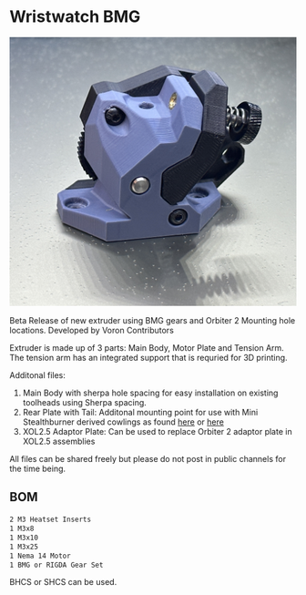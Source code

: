 # Wristwatch BMG

![Extruder](IMAGES/Extruder.jpg)

Beta Release of new extruder using BMG gears and Orbiter 2 Mounting hole locations.
Developed by Voron Contributors

Extruder is made up of 3 parts:  Main Body, Motor Plate and Tension Arm.  The tension arm has an integrated support that is requried for 3D printing.

Additonal files:

1. Main Body with sherpa hole spacing for easy installation on existing toolheads using Sherpa spacing.
2. Rear Plate with Tail:  Additonal mounting point for use with Mini Stealthburner derived cowlings as found [here](../Mini_Stealth_Cowling) or [here](../Experimental_Dual_5015_Toolhead)
3. XOL2.5 Adaptor Plate: Can be used to replace Orbiter 2 adaptor plate in XOL2.5 assemblies


All files can be shared freely but please do not post in public channels for the time being.

## BOM
```
2 M3 Heatset Inserts
1 M3x8
1 M3x10
1 M3x25
1 Nema 14 Motor
1 BMG or RIGDA Gear Set
```
BHCS or SHCS can be used.
